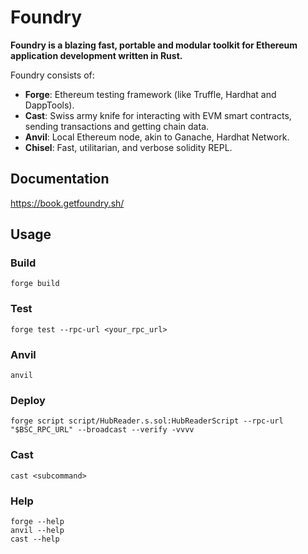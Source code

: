 # Foundry

**Foundry is a blazing fast, portable and modular toolkit for Ethereum application development written in Rust.**

Foundry consists of:

- **Forge**: Ethereum testing framework (like Truffle, Hardhat and DappTools).
- **Cast**: Swiss army knife for interacting with EVM smart contracts, sending transactions and getting chain data.
- **Anvil**: Local Ethereum node, akin to Ganache, Hardhat Network.
- **Chisel**: Fast, utilitarian, and verbose solidity REPL.

## Documentation

<https://book.getfoundry.sh/>

## Usage

### Build

```shell
forge build
```

### Test

```shell
forge test --rpc-url <your_rpc_url>
```

### Anvil

```shell
anvil
```

### Deploy

```shell
forge script script/HubReader.s.sol:HubReaderScript --rpc-url "$BSC_RPC_URL" --broadcast --verify -vvvv
```

### Cast

```shell
cast <subcommand>
```

### Help

```shell
forge --help
anvil --help
cast --help
```
